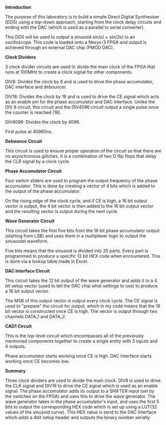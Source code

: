**Introduction**

The purpose of this laboratory is to build a simple Direct Digital Synthesiser (DDS) using a top-down approach, starting from the clock delay circuits and ending with the DAC (which is used as a parallel to serial converter).

This DDS will be used to output a sinusoid _sin(x) + sin(3x)_ to an oscilloscope. This code is loaded onto a Nexys-3 FPGA and output is achieved through an external DAC chip (PMOD DAC).

**Clock Dividers**

3 clock divider circuits are used to divide the main clock of the FPGA that runs at 100MHz to create a clock signal for other components.

DIV8: Divides the clock by 8 and is used to drive the phase accumulator, DAC interface and debouncer.

DIV16: Divides the clock by 16 and is used to drive the CE signal which acts as an enable pin for the phase accumulator and DAC interface. Unlike the DIV 8 circuit, this circuit and the DIV4096 circuit output a single pulse once the counter is reached (16).

DIV4096: Divides the clock by 4096.

First pulse at 40960ns.

**Debounce Circuit**

This circuit is used to ensure proper operation of the circuit so that there are no asynchronous glitches. It is a combination of two D flip flops that delay the CLR signal by a clock cycle.

**Phase Accumulator Circuit**

Four switch sliders are used to program the output frequency of the phase accumulator. This is done by creating a vector of 4 bits which is added to the output of the phase accumulator.

On the rising edge of the clock cycle, and if CE is high, a 16 bit output vector is output, the 4 bit vector is then added to the 16 bit output vector and the resulting vector is output during the next cycle.

**Wave Generator Circuit**

This circuit takes the first five bits from the 16 bit phase accumulator output (starting from LSB) and uses them in a multiplexer logic to output the sinusoidal waveform.

Five bits means that the sinusoid is divided into 25 parts. Every part is programmed to produce a specific 12 bit HEX code when encountered. This is done via a lookup table made in Excel.

**DAC Interface Circuit**

This circuit takes the 12 bit output of the wave generator and adds it to a 4 bit setup vector (used to tell the DAC chip what settings to use) to produce a 16 bit output vector.

The MSB of this output vector is output every clock cycle. The CE signal is used to &quot;prepare&quot; the circuit for output, which in my code means that the 16 bit vector is constructed once CE is high. The vector is output through two channels DATA\_1 and DATA\_2.

**CAD1 Circuit**

This is the top-level circuit which encompasses all of the previously mentioned components together to create a single entity with 3 inputs and 4 outputs.

Phase accumulator starts working once CE is high. DAC Interface starts working once CE becomes low.

**Summary**

Three clock dividers are used to divide the main clock. DIV8 is used to drive the CLK signal and DIV16 to drive the CE signal which is used as an enable signal. The phase accumulator adds its output to a SHIFTER input (set by the switches on the FPGA) and uses this to drive the wave generator. The wave generator takes in the phase accumulator&#39;s input, and uses the first 5 bits to output the corresponding HEX code which is set up using a LUT(32 values of the sinusoid curve). This HEX value is send to the DAC Interface which adds a 4bit setup header and outputs the binary number serially.
